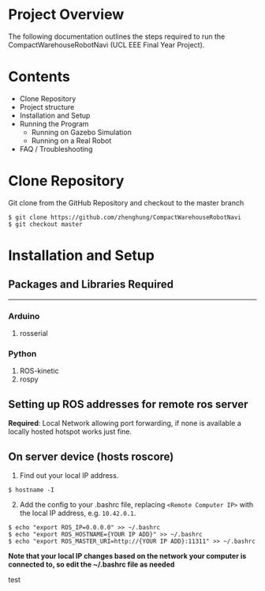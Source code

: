 # Project Overview

The following documentation outlines the steps required to run the CompactWarehouseRobotNavi (UCL EEE Final Year Project).

# Contents

- Clone Repository
- Project structure
- Installation and Setup
- Running the Program
    - Running on Gazebo Simulation
    - Running on a Real Robot
- FAQ / Troubleshooting


# Clone Repository

Git clone from the GitHub Repository and checkout to the master branch
```
$ git clone https://github.com/zhenghung/CompactWarehouseRobotNavi
$ git checkout master
```


# Installation and Setup 
## Packages and Libraries Required
---
### Arduino
1. rosserial


### Python
1. ROS-kinetic
2. rospy


## Setting up ROS addresses for remote ros server
**Required**: Local Network allowing port forwarding, if none is available a locally hosted hotspot works just fine.

## On server device (hosts roscore)
1. Find out your local IP address.
```
$ hostname -I
```

2. Add the config to your .bashrc file, replacing `<Remote Computer IP>` with the local IP address, e.g. `10.42.0.1`. 
```
$ echo "export ROS_IP=0.0.0.0" >> ~/.bashrc
$ echo "export ROS_HOSTNAME={YOUR IP ADD}" >> ~/.bashrc
$ echo "export ROS_MASTER_URI=http://{YOUR IP ADD}:11311" >> ~/.bashrc
```

**Note that your local IP changes based on the network your computer is connected to, so edit the ~/.bashrc file as needed**

test
